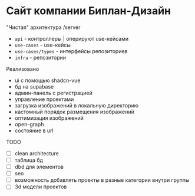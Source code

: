 # Сайт компании Биплан-Дизайн

"Чистая" архитектура /server

- `api` - контроллеры | оперируют use-кейсами
- `use-cases` - use-кейсы
- `use-cases/types` - интерфейсы репозиториев
- `infra` - репозитории

Реализовано

- ui с помощью shadcn-vue
- бд на supabase
- админ-панель с регистрацией
- управление проектами
- загрузка изображений в локальную директорию
- кастомный порядок размещения изображений
- оптимизация изображений
- open-graph
- состояние в url

TODO

- [ ] clean architecture
- [ ] таблица бд
- [ ] dbd для элементов
- [ ] seo
- [ ] возможность добавлять проекты в разные категории внутри группы
- [ ] 3d модели проектов
